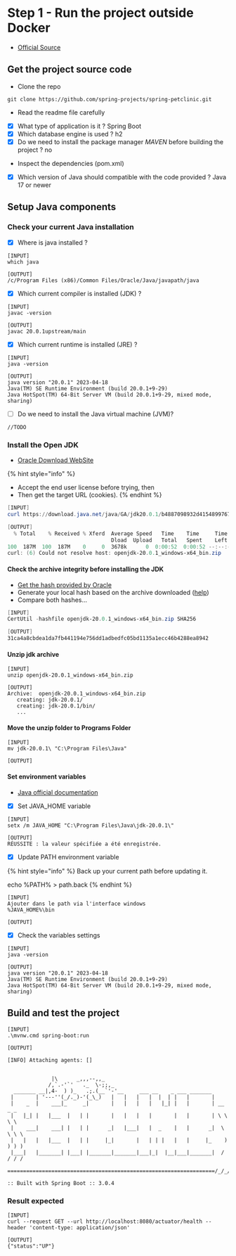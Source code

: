 # Step 1 - Run the project outside Docker

* [Official Source](https://docs.docker.com/language/java/build-images/)

## Get the project source code

* Clone the repo

```
git clone https://github.com/spring-projects/spring-petclinic.git
```

* Read the readme file carefully

<!---->

* [x] What type of application is it ?
    Spring Boot
* [x] Which database engine is used ?
    h2
* [x] Do we need to install the package manager _MAVEN_ before building the project ?
    no

<!---->

* Inspect the dependencies (pom.xml)

<!---->

* [x] Which version of Java should compatible with the code provided ?
    Java 17 or newer

## Setup Java components

### Check your current Java installation

* [x] Where is java installed ?

```
[INPUT]
which java

[OUTPUT]
/c/Program Files (x86)/Common Files/Oracle/Java/javapath/java
```

* [x] Which current compiler is installed (JDK) ?

```
[INPUT]
javac -version

[OUTPUT]
javac 20.0.1upstream/main
```

* [x] Which current runtime is installed (JRE) ?

```
[INPUT]
java -version

[OUTPUT]
java version "20.0.1" 2023-04-18
Java(TM) SE Runtime Environment (build 20.0.1+9-29)
Java HotSpot(TM) 64-Bit Server VM (build 20.0.1+9-29, mixed mode, sharing)
```

* [ ] Do we need to install the Java virtual machine (JVM)?

```
//TODO
```

### Install the Open JDK

* [Oracle Download WebSite](https://jdk.java.net/20/)

{% hint style="info" %}
* Accept the end user license before trying, then
* Then get the target URL (cookies).
{% endhint %}

```powershell
[INPUT]
curl https://download.java.net/java/GA/jdk20.0.1/b4887098932d415489976708ad6d1a4b/9/GPL/openjdk-20.0.1_windows-x64_bin.zip -O openjdk-20.0.1_windows-x64_bin.zip

[OUTPUT]
  % Total    % Received % Xferd  Average Speed   Time    Time     Time  Current
                                 Dload  Upload   Total   Spent    Left  Speed
100  187M  100  187M    0     0  3678k      0  0:00:52  0:00:52 --:--:-- 3740k
curl: (6) Could not resolve host: openjdk-20.0.1_windows-x64_bin.zip
```

#### Check the archive integrity before installing the JDK

* [Get the hash provided by Oracle](https://download.java.net/java/GA/jdk20.0.1/b4887098932d415489976708ad6d1a4b/9/GPL/openjdk-20.0.1\_windows-x64\_bin.zip.sha256)
* Generate your local hash based on the archive downloaded ([help](https://learn.microsoft.com/en-us/powershell/module/microsoft.powershell.utility/get-filehash?view=powershell-7.3))
* Compare both hashes...

```powershell
[INPUT]
CertUtil -hashfile openjdk-20.0.1_windows-x64_bin.zip SHA256

[OUTPUT]
31ca4a8cbdea1da7fb441194e756dd1adbedfc05bd1135a1ecc46b4288ea8942
```

#### Unzip jdk archive

```
[INPUT]
unzip openjdk-20.0.1_windows-x64_bin.zip

[OUTPUT]
Archive:  openjdk-20.0.1_windows-x64_bin.zip
   creating: jdk-20.0.1/
   creating: jdk-20.0.1/bin/
   ...
```

#### Move the unzip folder to Programs Folder

```
[INPUT]
mv jdk-20.0.1\ "C:\Program Files\Java"

[OUTPUT]

```

#### Set environment variables

* [Java official documentation](https://dev.java/learn/getting-started/)

<!---->

* [x] Set JAVA\_HOME variable

```
[INPUT]
setx /m JAVA_HOME "C:\Program Files\Java\jdk-20.0.1\"

[OUTPUT]
RÉUSSITE : la valeur spécifiée a été enregistrée.
```

* [x] Update PATH environment variable

{% hint style="info" %}
Back up your current path before updating it.

echo %PATH% > path.back
{% endhint %}

```
[INPUT]
Ajouter dans le path via l'interface windows
%JAVA_HOME%\bin

[OUTPUT]
```

* [x] Check the variables settings

```
[INPUT]
java -version

[OUTPUT]
java version "20.0.1" 2023-04-18
Java(TM) SE Runtime Environment (build 20.0.1+9-29)
Java HotSpot(TM) 64-Bit Server VM (build 20.0.1+9-29, mixed mode, sharing)
```

## Build and test the project

```
[INPUT]
.\mvnw.cmd spring-boot:run

[OUTPUT]

[INFO] Attaching agents: []


              |\      _,,,--,,_
             /,`.-'`'   ._  \-;;,_
  _______ __|,4-  ) )_   .;.(__`'-'__     ___ __    _ ___ _______
 |       | '---''(_/._)-'(_\_)   |   |   |   |  |  | |   |       |
 |    _  |    ___|_     _|       |   |   |   |   |_| |   |       | __ _ _
 |   |_| |   |___  |   | |       |   |   |   |       |   |       | \ \ \ \
 |    ___|    ___| |   | |      _|   |___|   |  _    |   |      _|  \ \ \ \
 |   |   |   |___  |   | |     |_|       |   | | |   |   |     |_    ) ) ) )
 |___|   |_______| |___| |_______|_______|___|_|  |__|___|_______|  / / / /
 ==================================================================/_/_/_/

:: Built with Spring Boot :: 3.0.4
```

### Result expected 

```
[INPUT]
curl --request GET --url http://localhost:8080/actuator/health --header 'content-type: application/json'

[OUTPUT]
{"status":"UP"}
```
